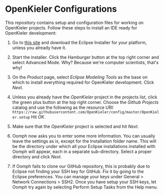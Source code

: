 # OpenKieler Configurations

This repository contains setup and configuration files for working on OpenKieler projects. Follow these steps to install an IDE ready for OpenKieler development:

1. Go to [this site](https://www.eclipse.org/downloads/index.php) and download the Eclipse Installer for your platform, unless you already have it.

1. Start the installer. Click the Hamburger button at the top right corner and select Advanced Mode. Why? Because we're computer scientists, that's why!

1. On the _Product_ page, select _Eclipse Modeling Tools_ as the base on which to install everything required for OpenKieler development. Click _Next_.

1. Unless you already have the _OpenKieler_ project in the projects list, click the green plus button at the top right corner. Choose the _Github Projects_ catalog and use the following as the resource URI: `https://raw.githubusercontent.com/OpenKieler/config/master/OpenKieler.setup` Hit _OK_.

1. Make sure that the _OpenKieler_ project is selected and hit _Next_.

1. Oomph now asks you to enter some more information. You can usually leave the settings as is, except for the Installation folder name. This will be the directory under which all your Eclipse installations installed with Oomph will appear, each in a separate sub-directory. Select a proper directory and click _Next_.

1. If Oomph fails to clone our GitHub repository, this is probably due to Eclipse not finding your SSH key for GitHub. Fix it by going to the Eclipse preferences. You can manage your keys under General > Network Connections > SSH2. Once you have setup your SSH keys, let Oomph try again by selecting Perform Setup Tasks from the Help menu.
